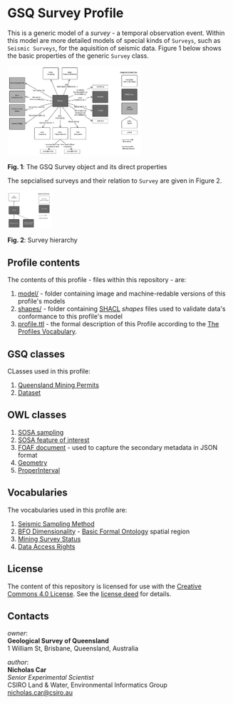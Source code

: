 # GSQ Survey Profile
This is a generic model of a *survey* - a temporal observation event. Within this model are more detailed models of special kinds of `Surveys`, such as `Seismic Surveys`, for the aquisition of seismic data. Figure 1 below shows the basic properties of the generic `Survey` class. 

<img src="model/survey.svg" style="width:300px;" alt="The GSQ Survey object and its direct properties" />  

**Fig. 1**: The GSQ Survey object and its direct properties  

The sepcialised surveys and their relation to `Survey` are given in Figure 2.

<img src="model/survey-hierarchy.svg" style="width:100px;" alt="Survey hierarchy" />  

**Fig. 2**: Survey hierarchy  


## Profile contents
The contents of this profile - files within this repository - are:

1. [model/](model/) - folder containing image and machine-redable versions of this profile's models
2. [shapes/](shapes) - folder containing [SHACL](https://www.w3.org/TR/shacl/) *shapes* files used to validate data's conformance to this profile's model
3. [profile.ttl](profile.ttl) - the formal description of this Profile according to the [The Profiles Vocabulary](https://www.w3.org/TR/dx-prof/).

## GSQ classes
CLasses used in this profile:
1. [Queensland Mining Permits](https://github.com/geological-survey-of-queensland/gsq-mining-permit-profile)
2. [Dataset](https://github.com/geological-survey-of-queensland/gsq-dataset-profile)

## OWL classes
1. [SOSA sampling](https://www.w3.org/TR/vocab-ssn/#SOSASampling)
2. [SOSA feature of interest](https://www.w3.org/TR/vocab-ssn/#SOSAFeatureOfInterest)
3. [FOAF document](http://xmlns.com/foaf/spec/#term_Document) - used to capture the secondary metadata in JSON format
4. [Geometry](https://www.w3.org/2003/01/geo/)
5. [ProperInterval](https://www.w3.org/TR/owl-time/#time:ProperInterval)

## Vocabularies
The vocabularies used in this profile are:
1. [Seismic Sampling Method](http://vocabs.gsq.digital/vocabulary/seismic-sampling-method)
2. [BFO Dimensionality](http://vocabs.gsq.digital/vocabulary/spatial-region) - [Basic Formal Ontology](https://github.com/bfo-ontology/BFO/wiki) spatial region
3. [Mining Survey Status](http://vocabs.gsq.digital/vocabulary/mining-survey-status)
4. [Data Access Rights](http://vocabs.gsq.digital/vocabulary/data-access)

## License
The content of this repository is licensed for use with the [Creative Commons 4.0 License](https://creativecommons.org/licenses/by/4.0/). See the [license deed](LICENSE) for details.

## Contacts
*owner*:  
**Geological Survey of Queensland**  
1 William St, Brisbane, Queensland, Australia  

*author*:  
**Nicholas Car**  
*Senior Experimental Scientist*  
CSIRO Land & Water, Environmental Informatics Group  
<nicholas.car@csiro.au>

